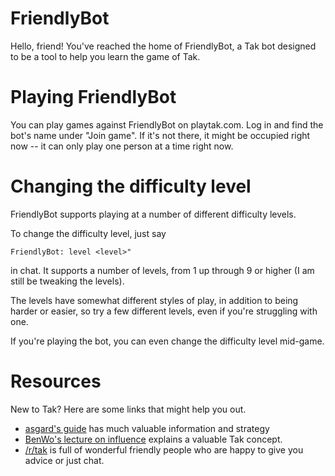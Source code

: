 # FriendlyBot

Hello, friend! You've reached the home of FriendlyBot, a Tak bot
designed to be a tool to help you learn the game of Tak.

# Playing FriendlyBot

You can play games against FriendlyBot on playtak.com. Log in and find
the bot's name under "Join game". If it's not there, it might be
occupied right now -- it can only play one person at a time right now.

# Changing the difficulty level

FriendlyBot supports playing at a number of different difficulty
levels.

To change the difficulty level, just say

    FriendlyBot: level <level>"

in chat. It supports a number of levels, from 1 up through 9 or
higher (I am still be tweaking the levels).

The levels have somewhat different styles of play, in addition to
being harder or easier, so try a few different levels, even if you're
struggling with one.

If you're playing the bot, you can even change the difficulty level
mid-game.

# Resources

New to Tak? Here are some links that might help you out.

- [asgard's guide](https://www.reddit.com/r/Tak/wiki/asgardsguide) has
  much valuable information and strategy
- [BenWo's lecture on influence](https://www.youtube.com/watch?v=z57rLl51VCc)
  explains a valuable Tak concept.
- [/r/tak](https://www.reddit.com/r/Tak/) is full of wonderful
  friendly people who are happy to give you advice or just chat.
